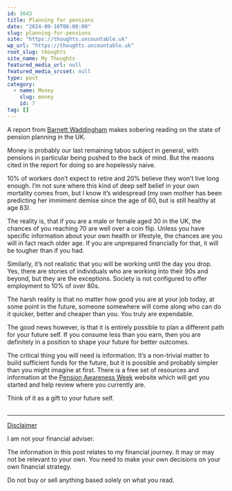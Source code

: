 ```yaml
---
id: 1643
title: Planning for pensions
date: "2024-09-10T06:00:00"
slug: planning-for-pensions
site: "https://thoughts.uncountable.uk"
wp_url: "https://thoughts.uncountable.uk"
root_slug: thoughts
site_name: My Thoughts
featured_media_url: null
featured_media_srcset: null
type: post
category:
  - name: Money
    slug: money
    id: 7
tag: []
---
```



<p>A report from <a href="https://www.diyinvestor.net/pension-apathy-week-10-of-british-workers-dont-plan-to-retire/">Barnett Waddingham</a> makes sobering reading on the state of pension planning in the UK.</p>



<p>Money is probably our last remaining taboo subject in general, with pensions in particular being pushed to the back of mind.  But the reasons cited in the report for doing so are hopelessly naive.</p>



<p>10% of workers don&#8217;t expect to retire and 20% believe they won&#8217;t live long enough.  I&#8217;m not sure where this kind of deep self belief in your own mortality comes from, but I know it&#8217;s widespread (my own mother has been predicting her immiment demise since the age of 60, but is still healthy at age 83).</p>



<p>The reality is, that if you are a male or female aged 30 in the UK, the chances of you reaching 70 are well over a coin flip.  Unless you have specific information about your own health or lifestyle, the chances are you will in fact reach older age.  If you are unprepared financially for that, it will be tougher than if you had.</p>



<p>Similarly, it&#8217;s not realistic that you will be working until the day you drop.  Yes, there are stories of individuals who are working into their 90s and beyond, but they are the exceptions.  Society is not configured to offer employment to 10% of over 80s.</p>



<p>The harsh reality is that no matter how good you are at your job today, at some point in the future, someone somewhere will come along who can do it quicker, better and cheaper than you. You truly are expendable.</p>



<p>The good news however, is that it is entirely possible to plan a different path for your future self.  If you consume less than you earn, then you are definitely in a position to shape your future for better outcomes.  </p>



<p>The critical thing you will need is information.  It&#8217;s a non-trivial matter to build sufficient funds for the future, but it is possible and probably simpler than you might imagine at first.  There is a free set of resources and information at the <a href="https://pensionawarenessday.com/">Pension Awareness Week</a> website which will get you started and help review where you currently are.</p>



<p>Think of it as a gift to your future self.</p>
<br /><!-- wp:group {"layout":{"type":"constrained"}} -->
<div class="wp-block-group"><!-- wp:separator {"style":{"spacing":{"margin":{"top":"var:preset|spacing|40","bottom":"0"}}}} -->
<hr class="wp-block-separator has-alpha-channel-opacity" style="margin-top:var(--wp--preset--spacing--40);margin-bottom:0"/>
<!-- /wp:separator -->

<!-- wp:paragraph {"style":{"typography":{"textDecoration":"underline"}}} -->
<p style="text-decoration:underline">Disclaimer</p>
<!-- /wp:paragraph -->

<!-- wp:paragraph -->
<p>I am not your financial adviser.   </p>
<!-- /wp:paragraph -->

<!-- wp:paragraph -->
<p>The information in this post relates to my financial journey.  It may or may not be relevant to your own.  You need to make your own decisions on your own financial strategy.</p>
<!-- /wp:paragraph -->

<!-- wp:paragraph -->
<p>Do not buy or sell anything based solely on what you read.</p>
<!-- /wp:paragraph --></div>
<!-- /wp:group -->
